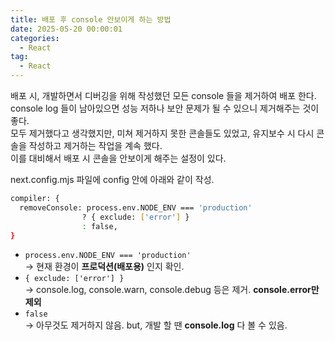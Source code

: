 ```yaml
---
title: 배포 후 console 안보이게 하는 방법
date: 2025-05-20 00:00:01
categories:
  - React
tag:
  - React
---
```


배포 시, 개발하면서 디버깅을 위해 작성했던 모든 console 들을 제거하여 배포 한다.<br/>
console log 들이 남아있으면 성능 저하나 보안 문제가 될 수 있으니 제거해주는 것이 좋다.<br/>
모두 제거했다고 생각했지만, 미쳐 제거하지 못한 콘솔들도 있었고, 유지보수 시 다시 콘솔을 작성하고 제거하는 작업을 계속 했다.<br/>
이를 대비해서 배포 시 콘솔을 안보이게 해주는 설정이 있다.

next.config.mjs 파일에 config 안에 아래와 같이 작성.
```bash
compiler: {
  removeConsole: process.env.NODE_ENV === 'production' 
                ? { exclude: ['error'] }
                : false,
}
```

* `process.env.NODE_ENV === 'production'` <br/>
   → 현재 환경이 **프로덕션(배포용)** 인지 확인.
* `{ exclude: ['error'] }` <br/>
   → console.log, console.warn, console.debug 등은 제거. **console.error만 제외**
* `false` <br/>
   → 아무것도 제거하지 않음. but, 개발 할 땐 **console.log** 다 볼 수 있음.
